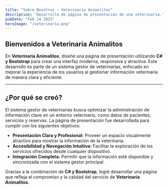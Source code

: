 ```yaml
---
title: "Sobre Nosotros - Veterinaria Animalitos"
description: "Desarrollo de página de presentación de una veterinaria."
pubDate: "Feb 14 2025"
heroImage: "/veterinaria.png"
---
```


## Bienvenidos a Veterinaria Animalitos

En **Veterinaria Animalitos**, diseñé una página de presentación utilizando **C# y Bootstrap** para crear una interfaz moderna, responsiva y atractiva. Este desarrollo es parte de un sistema gestor de veterinarias, enfocado en mejorar la experiencia de los usuarios al gestionar información veterinaria de manera clara y eficiente.

---

## ¿Por qué se creó?

El sistema gestor de veterinarias busca optimizar la administración de información clave en un entorno veterinario, como datos de pacientes, servicios y reservas. La página de presentación fue desarrollada para cumplir con los siguientes objetivos:

- **Presentación Clara y Profesional:** Proveer un espacio visualmente atractivo para mostrar la información de la veterinaria.  
- **Accesibilidad y Navegación Intuitiva:** Facilitar la exploración de los servicios ofrecidos desde cualquier dispositivo.  
- **Integración Completa:** Permitir que la información esté disponible y sincronizada con el sistema gestor principal.  

Gracias a la combinación de **C# y Bootstrap**, logré desarrollar una página que refleja el compromiso y la calidad del servicio de **Veterinaria Animalitos**.
